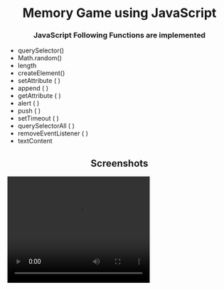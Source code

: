 <h1 align="center">Memory Game using JavaScript</h1>
<h3 align="center">JavaScript Following Functions are implemented</h3>

- querySelector()
- Math.random()
- length
- createElement() 
- setAttribute ( )
- append ( )
- getAttribute ( )
- alert ( )
- push ( )
- setTimeout ( )
- querySelectorAll ( )
- removeEventListener ( )
- textContent

<h2 align="Center">Screenshots</h2>

<video width="320" height="240" autoplay>
  <source src="https://user-images.githubusercontent.com/81869501/193866251-d2adc0cd-c43a-4915-b391-44808a661744.mp4" type="video/mp4" >
  <source src="https://user-images.githubusercontent.com/81869501/193866251-d2adc0cd-c43a-4915-b391-44808a661744.mp4" type="video/ogg">
  Your browser does not support the video tag.
</video>


